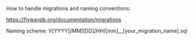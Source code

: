 How to handle migrations and naming conventions:

https://flywaydb.org/documentation/migrations

Naming scheme: V[YYYY]_[MM]_[DD]_[HH]_[mm]__[your_migration_name].sql
